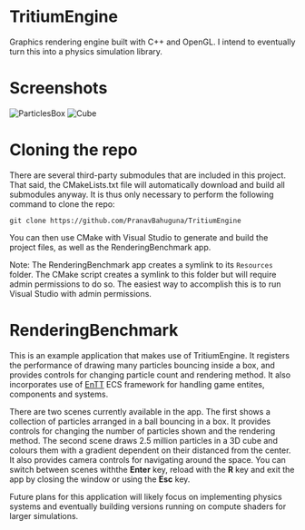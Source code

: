 # TritiumEngine
Graphics rendering engine built with C++ and OpenGL. I intend to eventually turn this into a physics simulation library.

# Screenshots
![ParticlesBox](https://github.com/PranavBahuguna/TritiumEngine/assets/10980962/ab87ecbe-d669-440a-b81c-ee5c8be66a20)
![Cube](https://github.com/PranavBahuguna/TritiumEngine/assets/10980962/c85f2bf0-2532-4959-b1cc-d766915637fe)

# Cloning the repo
There are several third-party submodules that are included in this project. That said, the CMakeLists.txt file will automatically
download and build all submodules anyway. It is thus only necessary to perform the following command to clone the repo:

```
git clone https://github.com/PranavBahuguna/TritiumEngine
```

You can then use CMake with Visual Studio to generate and build the project files, as well as the RenderingBenchmark app.

Note: The RenderingBenchmark app creates a symlink to its `Resources` folder. The CMake script creates a symlink to this folder
but will require admin permissions to do so. The easiest way to accomplish this is to run Visual Studio with admin permissions.

# RenderingBenchmark

This is an example application that makes use of TritiumEngine. It registers the performance of drawing many particles bouncing
inside a box, and provides controls for changing particle count and rendering method. It also incorporates use of
[EnTT](https://github.com/skypjack/entt) ECS framework for handling game entites, components and systems.

There are two scenes currently available in the app. The first shows a collection of particles arranged in a ball bouncing in a
box. It provides controls for changing the number of particles shown and the rendering method. The second scene draws 2.5
million particles in a 3D cube and colours them with a gradient dependent on their distanced from the center. It also provides
camera controls for navigating around the space. You can switch between scenes withthe **Enter** key, reload with the **R** key
and exit the app by closing the window or using the **Esc** key.

Future plans for this application will likely focus on implementing physics systems and eventually building versions running on
compute shaders for larger simulations.

